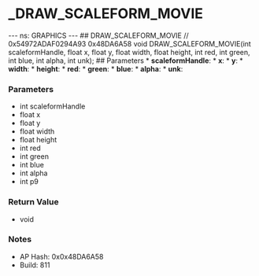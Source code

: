 # _DRAW_SCALEFORM_MOVIE

--- ns: GRAPHICS --- ## DRAW_SCALEFORM_MOVIE  // 0x54972ADAF0294A93 0x48DA6A58 void DRAW_SCALEFORM_MOVIE(int scaleformHandle, float x, float y, float width, float height, int red, int green, int blue, int alpha, int unk);  ## Parameters * **scaleformHandle**: * **x**: * **y**: * **width**: * **height**: * **red**: * **green**: * **blue**: * **alpha**: * **unk**:

### Parameters
* int scaleformHandle
* float x
* float y
* float width
* float height
* int red
* int green
* int blue
* int alpha
* int p9

### Return Value
* void

### Notes
* AP Hash: 0x0x48DA6A58
* Build: 811

